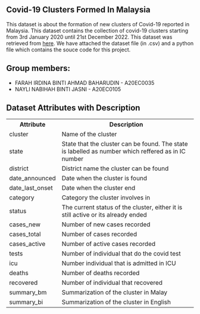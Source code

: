 ## Covid-19 Clusters Formed In Malaysia 

This dataset is about the formation of new clusters of Covid-19 reported in Malaysia. This dataset contains the collection of covid-19 clusters starting from 3rd January 2020 until 21st December 2022. This dataset was retrieved from [here](https://github.com/MoH-Malaysia/covid19-public). We have attached the dataset file (in .csv) and a python file which contains the souce code for this project.


## Group members:
* FARAH IRDINA BINTI AHMAD BAHARUDIN - A20EC0035
* NAYLI NABIHAH BINTI JASNI - A20EC0105

<!DOCTYPE html>
<html>
<head>
<h2>Dataset Attributes with Description</h2>

<table>
  <tr>
    <th>Attribute</th>
    <th>Description</th>
  </tr>
  <tr>
    <td>cluster</td>
    <td>Name of the cluster</td>
  </tr>
  <tr>
    <td>state</td>
    <td>State that the cluster can be found. The state is labelled as number which reffered as in IC number</td>
  </tr>
  <tr>
    <td>district</td>
    <td>District name the cluster can be found</td>
  </tr>
  <tr>
    <td>date_announced</td>
    <td>Date when the cluster is found</td>
  </tr>
  <tr>
    <td>date_last_onset</td>
    <td>Date when the cluster end</td>
  </tr>
  <tr>
    <td>category</td>
    <td>Category the cluster involves in</td>
  </tr>
    <tr>
    <td>status</td>
    <td>The current status of the cluster, either it is still active or its already ended</td>
  </tr>
    <tr>
    <td>cases_new</td>
    <td>Number of new cases recorded</td>
  </tr>
    <tr>
    <td>cases_total </td>
    <td>Number of cases recorded</td>
  </tr>
    <tr>
    <td>cases_active</td>
    <td>Number of active cases recorded</td>
  </tr>
    <tr>
    <td>tests</td>
    <td>Number of individual that do the covid test</td>
  </tr>
    <tr>
    <td>icu</td>
    <td>Number individual that is admitted in ICU</td>
  </tr>
    <tr>
    <td>deaths</td>
    <td>Number of deaths recorded</td>
  </tr>
    <tr>
    <td>recovered</td>
    <td>Number of individual that recovered</td>
  </tr>
    <tr>
    <td>summary_bm</td>
    <td>Summarization of the cluster in Malay</td>
  </tr>
    <tr>
    <td>summary_bi</td>
    <td>Summarization of the cluster in English</td>
  </tr>
</table>

</body>
</html>
